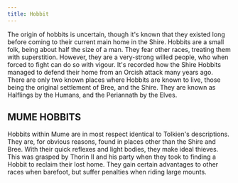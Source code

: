 ```yaml
---
title: Hobbit
---
```


The origin of hobbits is uncertain, though it's known that they existed
long before coming to their current main home in the Shire. Hobbits are
a small folk, being about half the size of a man. They fear other races,
treating them with superstition. However, they are a very-strong willed
people, who when forced to fight can do so with vigour. It's recorded
how the Shire Hobbits managed to defend their home from an Orcish attack
many years ago. There are only two known places where Hobbits are known
to live, those being the original settlement of Bree, and the Shire.
They are known as Halflings by the Humans, and the Periannath by the
Elves.

## MUME HOBBITS

Hobbits within Mume are in most respect identical to Tolkien's
descriptions. They are, for obvious reasons, found in places other than
the Shire and Bree. With their quick reflexes and light bodies, they
make ideal thieves. This was grasped by Thorin II and his party when
they took to finding a Hobbit to reclaim their lost home. They gain
certain advantages to other races when barefoot, but suffer penalties
when riding large mounts.
